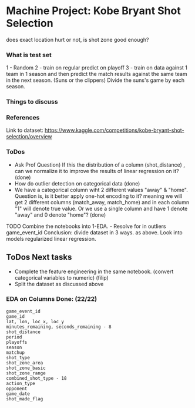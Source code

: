 # Machine Project: Kobe Bryant Shot Selection

does exact location hurt or not, is shot zone good enough?

### What is test set
1 - Random 
2 - train on regular predict on playoff 
3 - train on data against 1 team in 1 season and then predict the match results against 
the same team in the next season.  (Suns or the clippers) Divide the suns's game by each season.


### Things to discuss


### References
Link to dataset: https://www.kaggle.com/competitions/kobe-bryant-shot-selection/overview


### ToDos

- Ask Prof Question) If this the distribution of a column (shot_distance)
  , can we normalize it to improve the results of linear regression on it? (done)
- How do outlier detection on categorical data (done)
- We have a categorical column wiht 2 different values "away" & "home". Question is, is it better apply one-hot encoding to it? 
  meaning we will get 2 different columns (match_away, match_home) and in each column "1" will denote true value. Or we use a 
  single column and have 1 denote "away" and 0 denote "home"? (done)
  
TODO 
Combine the notebooks into 1-EDA.
    - Resolve for in outliers game_event_id
Conclusion: divide dataset in 3 ways. as above.
Look into models regularized linear regression.

## ToDos Next tasks
- Complete the feature engineering in the same notebook. (convert categorical variables to numeric) (filip)
- Split the dataset as discussed above



### EDA on Columns Done: (22/22)
    game_event_id
    game_id
    lat, lon, loc_x, loc_y
    minutes_remaining, seconds_remaining - 8
    shot_distance
    period 
    playoffs
    season
    matchup
    shot_type
    shot_zone_area
    shot_zone_basic
    shot_zone_range
    combined_shot_type - 18
    action_type
    opponent
    game_date
    shot_made_flag
